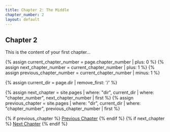 ```yaml
---
title: Chapter 2: The Middle
chapter_number: 2
layout: default
---
```


## Chapter 2

This is the content of your first chapter...

<div class="chapter-nav">
  {% assign current_chapter_number = page.chapter_number | plus: 0 %}
  {% assign next_chapter_number = current_chapter_number | plus: 1 %}
  {% assign previous_chapter_number = current_chapter_number | minus: 1 %}

  {% assign current_dir = page.dir | remove_first: '/' %}

  {% assign next_chapter = site.pages | where: "dir", current_dir | where: "chapter_number", next_chapter_number | first %}
  {% assign previous_chapter = site.pages | where: "dir", current_dir | where: "chapter_number", previous_chapter_number | first %}

  {% if previous_chapter %}
    <a href="{{ previous_chapter.url }}" class="prev-chapter">Previous Chapter</a>
  {% endif %}
  {% if next_chapter %}
    <a href="{{ next_chapter.url }}" class="next-chapter">Next Chapter</a>
  {% endif %}
</div>